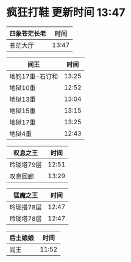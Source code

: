 # 疯狂打鞋 更新时间 13:47

| 四象苍茫长老   | 时间    |
|--------|-------|
| 苍茫大厅 | 13:47 |

| 间王   | 时间    |
|--------|-------|
| 地钓17重-石订和 | 13:25 |
| 地狱10重 | 12:52 |
| 地狱13重 | 13:04 |
| 地狱15重 | 13:15 |
| 地狱17重 | 13:25 |
| 地狱4重 | 12:43 |

| 叹息之王   | 时间    |
|--------|-------|
| 玲珑塔79层 | 12:51 |
| 叹息回廊 | 13:29 |

| 猛魔之王   | 时间    |
|--------|-------|
| 玲珑搭78层 | 12:47 |
| 玲珑塔78层 | 12:47 |

| 后土娘娘   | 时间    |
|--------|-------|
| 阎王 | 11:52 |